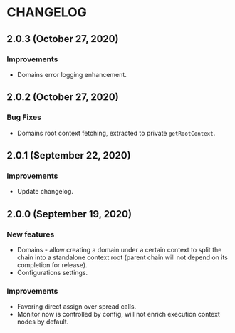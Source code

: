 # CHANGELOG

## 2.0.3 (October 27, 2020)

### Improvements

- Domains error logging enhancement.

## 2.0.2 (October 27, 2020)

### Bug Fixes

- Domains root context fetching, extracted to private `getRootContext`.

## 2.0.1 (September 22, 2020)

### Improvements

- Update changelog.

## 2.0.0 (September 19, 2020)

### New features

- Domains - allow creating a domain under a certain context to split the chain into a standalone context root (parent chain will not depend on its completion for release).
- Configurations settings.

### Improvements

- Favoring direct assign over spread calls.
- Monitor now is controlled by config, will not enrich execution context nodes by default.